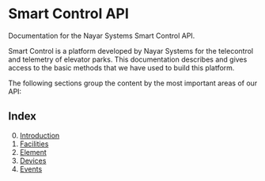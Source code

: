 # Smart Control API
Documentation for the Nayar Systems Smart Control API.

Smart Control is a platform developed by Nayar Systems for the telecontrol and telemetry of elevator parks.
This documentation describes and gives access to the basic methods that we have used to build this platform.

The following sections group the content by the most important areas of our API:

## Index

0. [Introduction](./00-introduction.md)
1. [Facilities](./01-facilities.md)
1. [Element](./02-facilities.md)
1. [Devices](./03-devices.md)
2. [Events](./04-events.md)

